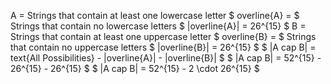 A = Strings that contain at least one lowercase letter
$ overline{A} = $ Strings that contain no lowercase letters
$ |overline{A}| = 26^{15} $
B = Strings that contain at least one uppercase letter
$ overline{B} = $ Strings that contain no uppercase letters
$ |overline{B}| = 26^{15} $
$ |A cap B| = text{All Possibilities} - |overline{A}| - |overline{B}| $
$ |A cap B| = 52^{15} - 26^{15} - 26^{15} $
$ |A cap B| = 52^{15} - 2 \cdot 26^{15} $
